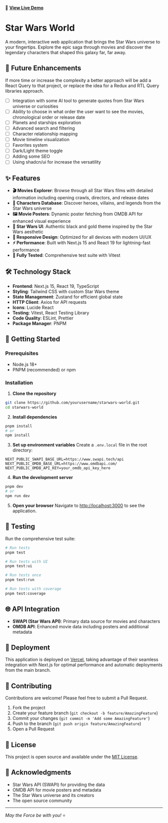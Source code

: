 🚀 **[View Live Demo](https://starwars-world-two.vercel.app/)**

# Star Wars World

A modern, interactive web application that brings the Star Wars universe to your fingertips. Explore the epic saga through movies and discover the legendary characters that shaped this galaxy far, far away.

## 🔮 Future Enhancements

If more time or increase the complexity a better approach will be add a React Query to that project, or replace the idea for a Redux and RTL Query libraries approach.

- [ ] Integration with some AI tool to generate quotes from Star Wars universe or curiosities
- [ ] Ability to choose in what order the user want to see the movies, chronological order or release date
- [ ] Planets and starships exploration
- [ ] Advanced search and filtering
- [ ] Character relationship mapping
- [ ] Movie timeline visualization
- [ ] Favorites system
- [ ] Dark/Light theme toggle
- [ ] Adding some SEO
- [ ] Using shadcn/ui for increase the versatility

## ✨ Features

- **🎬 Movies Explorer**: Browse through all Star Wars films with detailed information including opening crawls, directors, and release dates
- **👥 Characters Database**: Discover heroes, villains, and legends from the Star Wars universe
- **🖼️ Movie Posters**: Dynamic poster fetching from OMDB API for enhanced visual experience
- **🎨 Star Wars UI**: Authentic black and gold theme inspired by the Star Wars aesthetic
- **📱 Responsive Design**: Optimized for all devices with modern UI/UX
- **⚡ Performance**: Built with Next.js 15 and React 19 for lightning-fast performance
- **🧪 Fully Tested**: Comprehensive test suite with Vitest

## 🛠️ Technology Stack

- **Frontend**: Next.js 15, React 19, TypeScript
- **Styling**: Tailwind CSS with custom Star Wars theme
- **State Management**: Zustand for efficient global state
- **HTTP Client**: Axios for API requests
- **Icons**: Lucide React
- **Testing**: Vitest, React Testing Library
- **Code Quality**: ESLint, Prettier
- **Package Manager**: PNPM

## 🚀 Getting Started

### Prerequisites

- Node.js 18+
- PNPM (recommended) or npm

### Installation

1. **Clone the repository**

```bash
git clone https://github.com/yourusername/starwars-world.git
cd starwars-world
```

2. **Install dependencies**

```bash
pnpm install
# or
npm install
```

3. **Set up environment variables**
   Create a `.env.local` file in the root directory:

```env
NEXT_PUBLIC_SWAPI_BASE_URL=https://www.swapi.tech/api
NEXT_PUBLIC_OMDB_BASE_URL=https://www.omdbapi.com/
NEXT_PUBLIC_OMDB_API_KEY=your_omdb_api_key_here
```

4. **Run the development server**

```bash
pnpm dev
# or
npm run dev
```

5. **Open your browser**
   Navigate to [http://localhost:3000](http://localhost:3000) to see the application.

## 🧪 Testing

Run the comprehensive test suite:

```bash
# Run tests
pnpm test

# Run tests with UI
pnpm test:ui

# Run tests once
pnpm test:run

# Run tests with coverage
pnpm test:coverage
```

## 🌐 API Integration

- **SWAPI (Star Wars API)**: Primary data source for movies and characters
- **OMDB API**: Enhanced movie data including posters and additional metadata

## 🚀 Deployment

This application is deployed on [Vercel](https://vercel.com/), taking advantage of their seamless integration with Next.js for optimal performance and automatic deployments from the main branch.

## 🤝 Contributing

Contributions are welcome! Please feel free to submit a Pull Request.

1. Fork the project
2. Create your feature branch (`git checkout -b feature/AmazingFeature`)
3. Commit your changes (`git commit -m 'Add some AmazingFeature'`)
4. Push to the branch (`git push origin feature/AmazingFeature`)
5. Open a Pull Request

## 📄 License

This project is open source and available under the [MIT License](LICENSE).

## 🙏 Acknowledgments

- Star Wars API (SWAPI) for providing the data
- OMDB API for movie posters and metadata
- The Star Wars universe and its creators
- The open source community

---

_May the Force be with you!_ ⭐️
